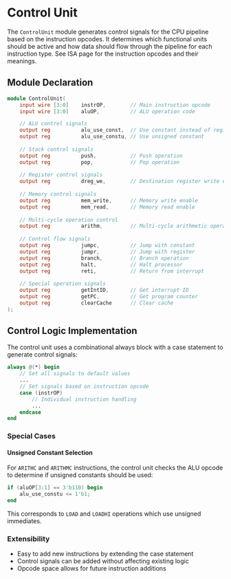 # Control Unit

The `ControlUnit` module generates control signals for the CPU pipeline based on the instruction opcodes. It determines which functional units should be active and how data should flow through the pipeline for each instruction type. See ISA page for the instruction opcodes and their meanings.

## Module Declaration

```verilog
module ControlUnit(
    input wire [3:0]    instrOP,        // Main instruction opcode
    input wire [3:0]    aluOP,          // ALU operation code

    // ALU control signals
    output reg          alu_use_const,  // Use constant instead of register B
    output reg          alu_use_constu, // Use unsigned constant
    
    // Stack control signals
    output reg          push,           // Push operation
    output reg          pop,            // Pop operation
    
    // Register control signals
    output reg          dreg_we,        // Destination register write enable
    
    // Memory control signals
    output reg          mem_write,      // Memory write enable
    output reg          mem_read,       // Memory read enable
    
    // Multi-cycle operation control
    output reg          arithm,         // Multi-cycle arithmetic operation
    
    // Control flow signals
    output reg          jumpc,          // Jump with constant
    output reg          jumpr,          // Jump with register
    output reg          branch,         // Branch operation
    output reg          halt,           // Halt processor
    output reg          reti,           // Return from interrupt
    
    // Special operation signals
    output reg          getIntID,       // Get interrupt ID
    output reg          getPC,          // Get program counter
    output reg          clearCache      // Clear cache
);
```

## Control Logic Implementation

The control unit uses a combinational always block with a case statement to generate control signals:

```verilog
always @(*) begin
    // Set all signals to default values
    ...
    // Set signals based on instruction opcode
    case (instrOP)
        // Individual instruction handling
        ...
    endcase
end
```

### Special Cases

#### Unsigned Constant Selection
For `ARITHC` and `ARITHMC` instructions, the control unit checks the ALU opcode to determine if unsigned constants should be used:

```verilog
if (aluOP[3:1] == 3'b110) begin
    alu_use_constu <= 1'b1;
end
```

This corresponds to `LOAD` and `LOADHI` operations which use unsigned immediates.

### Extensibility

- Easy to add new instructions by extending the case statement
- Control signals can be added without affecting existing logic
- Opcode space allows for future instruction additions
